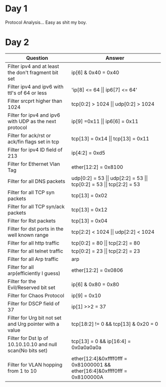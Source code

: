 # Day 1 
Protocol Analysis... Easy as shit my boy.


# Day 2
| Question | Answer        |
| ----------| ----------        |
| Filter ipv4 and at least the don't fragment bit set | ip[6] & 0x40 = 0x40        |
| Filter ipv4 and ipv6 with ttl's of 64 or less | 'ip[8] <= 64 \|\| ip6[7] <= 64'        |
| Filter srcprt higher than 1024 | tcp[0:2] > 1024 \|\| udp[0:2] > 1024        |
| Filter for ipv4 and ipv6 with UDP as the next protocol | ip[9] =0x11 \|\| ip6[6] = 0x11        |
| Filter for ack/rst or ack/fin flags set in tcp | tcp[13] = 0x14 \|\| tcp[13] = 0x11        |
| Filter for ipv4 ID field of 213 | ip[4:2] = 0xd5        |
| Filter for Ethernet Vlan Tag | ether[12:2] = 0x8100        |
| Filter for all DNS packets | udp[0:2] = 53 \|\| udp[2:2] = 53 \|\| tcp[0:2] = 53 \|\| tcp[2:2] = 53        |
| Filter for all TCP syn packets | tcp[13] = 0x02        |
| Filter for all TCP syn/ack packets | tcp[13] = 0x12        |
| Filter for Rst packets | tcp[13] = 0x04        |
| Filter for dst ports in the well known range | tcp[2:2] < 1024 \|\| udp[2:2] < 1024        |
| Filter for all http traffic | tcp[0:2] = 80 \|\| tcp[2:2] = 80        |
| Filter for all telnet traffic | tcp[0:2] = 23 \|\| tcp[2:2] = 23        |
| Filter for all Arp traffic | arp        |
| Filter for all arp(efficiently I guess) | ether[12:2] = 0x0806        |
| Filter for the Evil/Reserved bit set | ip[6] & 0x80 = 0x80        |
| Filter for Chaos Protocol | ip[9] = 0x10        |
| Filter for DSCP field of 37 | ip[1] >>2 = 37        |
| Filter for Urg bit not set and Urg pointer with a value | tcp[18:2] != 0 && tcp[13] & 0x20 = 0        |
| Filter for Dst Ip of 10.10.10.10 and null scan(No bits set) | tcp[13] = 0 && ip[16:4] = 0x0a0a0a0a        |
| Filter for VLAN hopping from 1 to 10 | ether[12:4]&0xffff0fff = 0x81000001 && ether[16:4]&0xffff0fff = 0x8100000A        |




